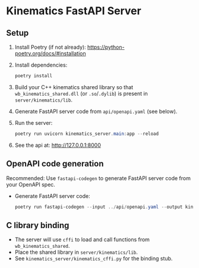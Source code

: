 # Kinematics FastAPI Server

## Setup

1. Install Poetry (if not already):
   https://python-poetry.org/docs/#installation

2. Install dependencies:
   ```powershell
   poetry install
   ```

3. Build your C++ kinematics shared library so that `wb_kinematics_shared.dll` (or `.so`/`.dylib`) is present in `server/kinematics/lib`.

4. Generate FastAPI server code from `api/openapi.yaml` (see below).

5. Run the server:
   ```powershell
   poetry run uvicorn kinematics_server.main:app --reload
   ```

6. See the api at: http://127.0.0.1:8000


## OpenAPI code generation


Recommended: Use `fastapi-codegen` to generate FastAPI server code from your OpenAPI spec.

- Generate FastAPI server code:
  ```powershell
  poetry run fastapi-codegen --input ../api/openapi.yaml --output kinematics_server --model-file models.py
  ```

## C library binding

- The server will use `cffi` to load and call functions from `wb_kinematics_shared`.
- Place the shared library in `server/kinematics/lib`.
- See `kinematics_server/kinematics_cffi.py` for the binding stub.
